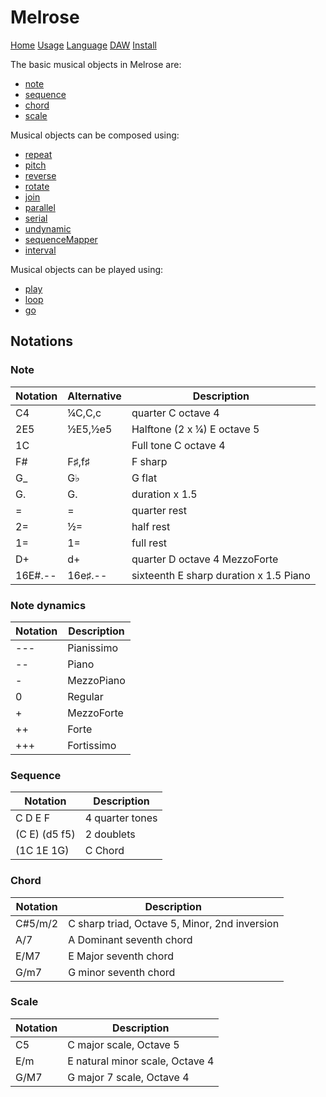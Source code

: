 # Melrose

[Home](index.html)
[Usage](cli.html)
[Language](dsl.html)
[DAW](daw.html)
[Install](install.html)

The basic musical objects in Melrose are:

- [note](dsl.html#note)
- [sequence](dsl.html#sequence)
- [chord](dsl.html#chord)
- [scale](dsl.html#scale)

Musical objects can be composed using:

- [repeat](dsl.html#repeat)
- [pitch](dsl.html#pitch)
- [reverse](dsl.html#reverse)
- [rotate](dsl.html#rotate)
- [join](dsl.html#join)
- [parallel](dsl.html#parallel)
- [serial](dsl.html#serial)
- [undynamic](dsl.html#undynamci)
- [sequenceMapper](dsl.html#sequencemap)
- [interval](dsl.html#interval)

Musical objects can be played using:

- [play](dsl.html#play)
- [loop](dsl.html#loop)
- [go](dsl.html#go)

## Notations

### Note

| Notation | Alternative | Description
|----------|-------|-------------
| C4       | ¼C,C,c  | quarter C octave 4
| 2E5      | ½E5,½e5 | Halftone (2 x ¼) E octave 5
| 1C       |        | Full tone C octave 4
| F#       | F♯,f♯  | F sharp
| G_       | G♭    | G flat
| G.       | G.    | duration x 1.5
| =        | =     | quarter rest
| 2=       | ½=    | half rest
| 1=       | 1=    | full rest
| D+       | d+    | quarter D octave 4 MezzoForte
| 16E#.--  | 16e♯.-- | sixteenth E sharp duration x 1.5 Piano

### Note dynamics<a name="note-not"></a>

| Notation    | Description
|-------------|---
| \-\-\- |Pianissimo
| \-\-	|Piano
| \-	  |MezzoPiano
| 0   |Regular
| +	  |MezzoForte
| ++	|Forte
| +++ |Fortissimo

### Sequence<a name="sequence-not"></a>

| Notation    | Description
|-------------|---
| C D E F       | 4 quarter tones
| (C E) (d5 f5) | 2 doublets
| (1C 1E 1G)    | C Chord

### Chord<a name="chord-not"></a>

| Notation    | Description
|-------------|---
| C#5/m/2     | C sharp triad, Octave 5, Minor, 2nd inversion
| A/7         | A Dominant seventh chord
| E/M7        | E Major seventh chord
| G/m7        | G minor seventh chord

### Scale<a name="scale-not"></a>

| Notation    | Description
|-------------|---
| C5          | C major scale, Octave 5
| E/m         | E natural minor scale, Octave 4
| G/M7        | G major 7 scale, Octave 4
